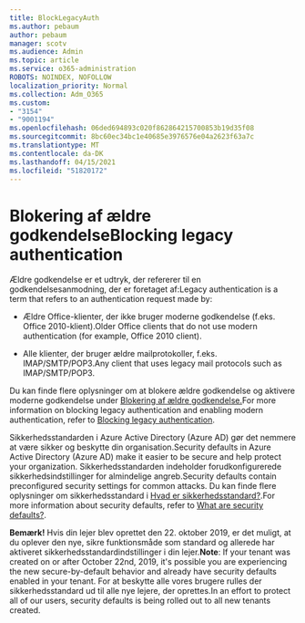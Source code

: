 ```yaml
---
title: BlockLegacyAuth
ms.author: pebaum
author: pebaum
manager: scotv
ms.audience: Admin
ms.topic: article
ms.service: o365-administration
ROBOTS: NOINDEX, NOFOLLOW
localization_priority: Normal
ms.collection: Adm_O365
ms.custom:
- "3154"
- "9001194"
ms.openlocfilehash: 06ded694893c020f862864215700853b19d35f08
ms.sourcegitcommit: 8bc60ec34bc1e40685e3976576e04a2623f63a7c
ms.translationtype: MT
ms.contentlocale: da-DK
ms.lasthandoff: 04/15/2021
ms.locfileid: "51820172"
---
```

# <a name="blocking-legacy-authentication"></a><span data-ttu-id="f5606-102">Blokering af ældre godkendelse</span><span class="sxs-lookup"><span data-stu-id="f5606-102">Blocking legacy authentication</span></span>

<span data-ttu-id="f5606-103">Ældre godkendelse er et udtryk, der refererer til en godkendelsesanmodning, der er foretaget af:</span><span class="sxs-lookup"><span data-stu-id="f5606-103">Legacy authentication is a term that refers to an authentication request made by:</span></span>

- <span data-ttu-id="f5606-104">Ældre Office-klienter, der ikke bruger moderne godkendelse (f.eks. Office 2010-klient).</span><span class="sxs-lookup"><span data-stu-id="f5606-104">Older Office clients that do not use modern authentication (for example, Office 2010 client).</span></span>

- <span data-ttu-id="f5606-105">Alle klienter, der bruger ældre mailprotokoller, f.eks. IMAP/SMTP/POP3.</span><span class="sxs-lookup"><span data-stu-id="f5606-105">Any client that uses legacy mail protocols such as IMAP/SMTP/POP3.</span></span>

<span data-ttu-id="f5606-106">Du kan finde flere oplysninger om at blokere ældre godkendelse og aktivere moderne godkendelse under [Blokering af ældre godkendelse.](https://docs.microsoft.com/azure/active-directory/conditional-access/concept-conditional-access-block-legacy-authentication)</span><span class="sxs-lookup"><span data-stu-id="f5606-106">For more information on blocking legacy authentication and enabling modern authentication, refer to [Blocking legacy authentication](https://docs.microsoft.com/azure/active-directory/conditional-access/concept-conditional-access-block-legacy-authentication).</span></span>

<span data-ttu-id="f5606-107">Sikkerhedsstandarden i Azure Active Directory (Azure AD) gør det nemmere at være sikker og beskytte din organisation.</span><span class="sxs-lookup"><span data-stu-id="f5606-107">Security defaults in Azure Active Directory (Azure AD) make it easier to be secure and help protect your organization.</span></span> <span data-ttu-id="f5606-108">Sikkerhedsstandarden indeholder forudkonfigurerede sikkerhedsindstillinger for almindelige angreb.</span><span class="sxs-lookup"><span data-stu-id="f5606-108">Security defaults contain preconfigured security settings for common attacks.</span></span>
<span data-ttu-id="f5606-109">Du kan finde flere oplysninger om sikkerhedsstandard i [Hvad er sikkerhedsstandard?](https://docs.microsoft.com/azure/active-directory/fundamentals/concept-fundamentals-security-defaults).</span><span class="sxs-lookup"><span data-stu-id="f5606-109">For more information about security defaults, refer to [What are security defaults?](https://docs.microsoft.com/azure/active-directory/fundamentals/concept-fundamentals-security-defaults).</span></span> 

<span data-ttu-id="f5606-110">**Bemærk!** Hvis din lejer blev oprettet den 22. oktober 2019, er det muligt, at du oplever den nye, sikre funktionsmåde som standard og allerede har aktiveret sikkerhedsstandardindstillinger i din lejer.</span><span class="sxs-lookup"><span data-stu-id="f5606-110">**Note**:  If your tenant was created on or after October 22nd, 2019, it's possible you are experiencing the new secure-by-default behavior and already have security defaults enabled in your tenant.</span></span>  <span data-ttu-id="f5606-111">For at beskytte alle vores brugere rulles der sikkerhedsstandard ud til alle nye lejere, der oprettes.</span><span class="sxs-lookup"><span data-stu-id="f5606-111">In an effort to protect all of our users, security defaults is being rolled out to all new tenants created.</span></span>
